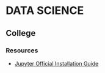 # DATA SCIENCE

## College

### Resources

- [Jupyter Official Installation Guide](https://jupyter.org/install.html)
